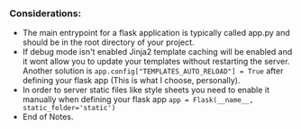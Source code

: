 ### Considerations:
* The main entrypoint for a flask application is typically called app.py and should be in the root directory of your project.
* If debug mode isn't enabled Jinja2 template caching will be enabled and it wont allow you to update your templates without restarting the server. Another solution is `app.config["TEMPLATES_AUTO_RELOAD"] = True` after defining your flask app (This is what I choose, personally).
* In order to server static files like style sheets you need to enable it manually when defining your flask app `app = Flask(__name__, static_folder='static')`
* End of Notes.